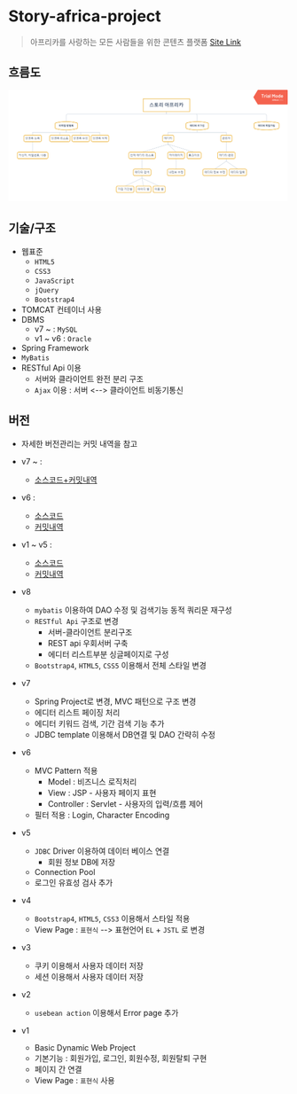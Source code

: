 # Story-africa-project
> 아프리카를 사랑하는 모든 사람들을 위한 콘텐츠 플랫폼  [Site Link](http://15.164.99.110:8080/storyafrica/)

## 흐름도
<img src="/main.png">

## 기술/구조 
* 웹표준
  * `HTML5`
  * `CSS3`
  * `JavaScript`
  * `jQuery`
  * `Bootstrap4`
* TOMCAT 컨테이너 사용
* DBMS
  * v7 ~ : `MySQL`
  * v1 ~ v6 : `Oracle`
* Spring Framework
* `MyBatis`
* RESTful Api 이용
  * 서버와 클라이언트 완전 분리 구조 
  * `Ajax` 이용 : 서버 <--> 클라이언트 비동기통신
  
## 버전
* 자세한 버전관리는 커밋 내역을 참고 
* v7 ~ : 
  * [소스코드+커밋내역](https://github.com/Miniminis/Story-africa-project)
* v6 : 
  * [소스코드](https://github.com/Miniminis/JSP-study-note/tree/master/MemberManagerVer6)
  * [커밋내역](https://github.com/Miniminis/JSP-study-note/commits/master)
* v1 ~ v5 : 
  * [소스코드](https://github.com/Miniminis/JSP-study-note/tree/master/MemberManager) 
  * [커밋내역](https://github.com/Miniminis/JSP-study-note/commits/master)

* v8
  * `mybatis` 이용하여 DAO 수정 및 검색기능 동적 쿼리문 재구성 
  * `RESTful Api` 구조로 변경 
    * 서버-클라이언트 분리구조
    * REST api 우회서버 구축 
    * 에디터 리스트부분 싱글페이지로 구성
  * `Bootstrap4`, `HTML5`, `CSS5` 이용해서 전체 스타일 변경 
* v7
  * Spring Project로 변경, MVC 패턴으로 구조 변경
  * 에디터 리스트 페이징 처리
  * 에디터 키워드 검색, 기간 검색 기능 추가 
  * JDBC template 이용해서 DB연결 및 DAO 간략히 수정
* v6
  * MVC Pattern 적용 
    * Model : 비즈니스 로직처리
    * View : JSP - 사용자 페이지 표현
    * Controller : Servlet - 사용자의 입력/흐름 제어 
  * 필터 적용 : Login, Character Encoding  
* v5 
  * `JDBC` Driver 이용하여 데이터 베이스 연결
    * 회원 정보 DB에 저장 
  * Connection Pool
  * 로그인 유효성 검사 추가
* v4 
  * `Bootstrap4`, `HTML5`, `CSS3` 이용해서 스타일 적용 
  * View Page : `표현식` --> 표현언어 `EL` + `JSTL` 로 변경
* v3
  * 쿠키 이용해서 사용자 데이터 저장
  * 세션 이용해서 사용자 데이터 저장 
* v2 
  * `usebean action` 이용해서 Error page 추가 
* v1
  * Basic Dynamic Web Project 
  * 기본기능 : 회원가입, 로그인, 회원수정, 회원탈퇴 구현 
  * 페이지 간 연결
  * View Page : `표현식` 사용
